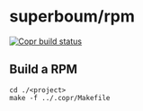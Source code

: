 # superboum/rpm

[![Copr build status](https://copr.fedorainfracloud.org/coprs/superboum/chez-scheme/package/chez-scheme/status_image/last_build.png)](https://copr.fedorainfracloud.org/coprs/superboum/chez-scheme/package/chez-scheme/)

## Build a RPM

```
cd ./<project>
make -f ../.copr/Makefile
```


